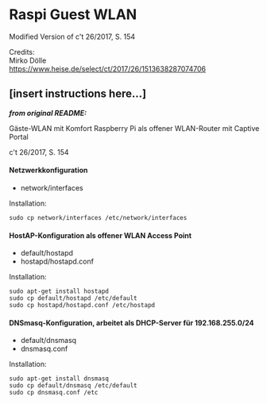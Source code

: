 # Raspi Guest WLAN
Modified Version of c't 26/2017, S. 154

Credits:   
Mirko Dölle  
https://www.heise.de/select/ct/2017/26/1513638287074706

## [insert instructions here...]


***from original README:***


Gäste-WLAN mit Komfort
Raspberry Pi als offener WLAN-Router mit Captive Portal

c't 26/2017, S. 154

#### Netzwerkkonfiguration
 - network/interfaces  
 
Installation:  
 ```
 sudo cp network/interfaces /etc/network/interfaces
 ```  

#### HostAP-Konfiguration als offener WLAN Access Point
 - default/hostapd
 - hostapd/hostapd.conf  

Installation:  
 ```
 sudo apt-get install hostapd  
 sudo cp default/hostapd /etc/default  
 sudo cp hostapd/hostapd.conf /etc/hostapd
 ```  

#### DNSmasq-Konfiguration, arbeitet als DHCP-Server für 192.168.255.0/24
 - default/dnsmasq
 - dnsmasq.conf                   

Installation:                        
```      
sudo apt-get install dnsmasq
sudo cp default/dnsmasq /etc/default
sudo cp dnsmasq.conf /etc
```
